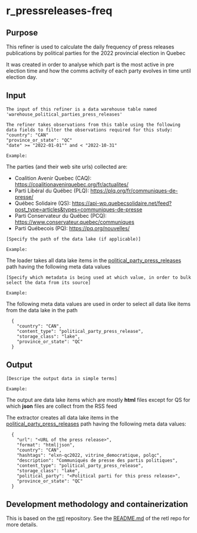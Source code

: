 # r_pressreleases-freq

## Purpose
This refiner is used to calculate the daily frequency of press releases publications by political parties for the 2022 provincial election in Quebec

It was created in order to analyse which part is the most active in pre election time and how the comms activity of each party evolves in time until election day.  

## Input
```
The input of this refiner is a data warehouse table named 'warehouse_political_parties_press_releases'

The refiner takes observations from this table using the following data fields to filter the observations required for this study:
"country": "CAN"
"province_or_state": "QC"
"date" >= "2022-01-01"" and < "2022-10-31"

Example:
```

  The parties (and their web site urls) collected are:
  * Coalition Avenir Quebec (CAQ): https://coalitionavenirquebec.org/fr/actualites/
  * Parti Libéral du Québec (PLQ): https://plq.org/fr/communiques-de-presse/
  * Québec Solidaire (QS): https://api-wp.quebecsolidaire.net/feed?post_type=articles&types=communiques-de-presse
  * Parti Conservateur du Québec (PCQ): https://www.conservateur.quebec/communiques
  * Parti Québecois (PQ): https://pq.org/nouvelles/

```
[Specify the path of the data lake (if applicable)]

Example:
```

  The loader takes all data lake items in the [political_party_press_releases](https://clhub.clessn.cloud/admin/core/lake/?path=political_party_press_releases) path having the following meta data values

```
[Specify which metadata is being used at which value, in order to bulk select the data from its source]

Example:
```

The following meta data values are used in order to select all data like items from the data lake in the path 
```
  {
    "country": "CAN",
    "content_type": "political_party_press_release",
    "storage_class": "lake",
    "province_or_state": "QC"
  }
```

## Output
```
[Descripe the output data in simple terms]

Example:
```

The output are data lake items which are mostly **html** files except for QS for which **json** files are collect from the RSS feed

The extractor creates all data lake items in the [political_party_press_releases](https://clhub.clessn.cloud/admin/core/lake/?path=political_party_press_releases) path having the following meta data values:
```
  {
    "url": "<URL of the press release>",
    "format": "html|json",
    "country": "CAN",
    "hashtags": "elxn-qc2022, vitrine_democratique, polqc",
    "description": "Communiqués de presse des partis politiques",
    "content_type": "political_party_press_release",
    "storage_class": "lake",
    "political_party": "<Political parti for this press release>",
    "province_or_state": "QC"
  }
```

## Development methodology and containerization
This is based on the [retl](https://github.com/clessn/retl) repository.
See the [README.md](https://github.com/clessn/retl/blob/master/README.md) of the retl repo for more details.
